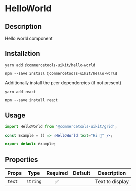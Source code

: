 <!-- THIS IS AN AUTOGENERATED FILE. DO NOT EDIT THIS FILE DIRECTLY. -->
<!-- This file is created by the `yarn generate-readme` script. -->

# HelloWorld

## Description

Hello world component

## Installation

```
yarn add @commercetools-uikit/hello-world
```

```
npm --save install @commercetools-uikit/hello-world
```

Additionally install the peer dependencies (if not present)

```
yarn add react
```

```
npm --save install react
```

## Usage

```jsx
import HelloWorld from '@commercetools-uikit/grid';

const Example = () => <HelloWorld text="Hi 👋" />;

export default Example;
```

## Properties

| Props  | Type     | Required | Default | Description     |
| ------ | -------- | :------: | ------- | --------------- |
| `text` | `string` |    ✅    |         | Text to display |
